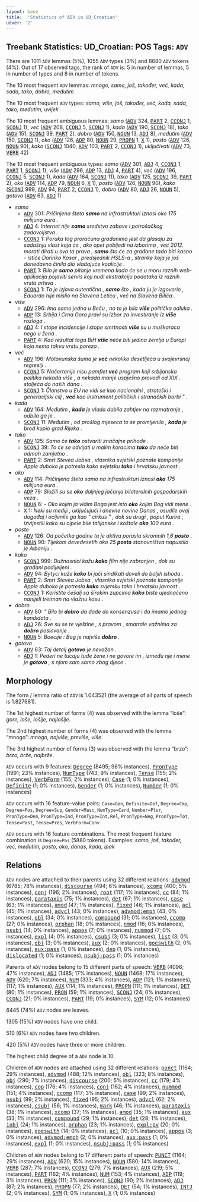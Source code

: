 ```yaml
---
layout: base
title:  'Statistics of ADV in UD_Croatian'
udver: '2'
---
```


## Treebank Statistics: UD_Croatian: POS Tags: `ADV`

There are 1011 `ADV` lemmas (5%), 1055 `ADV` types (3%) and 8680 `ADV` tokens (4%).
Out of 17 observed tags, the rank of `ADV` is: 5 in number of lemmas, 5 in number of types and 8 in number of tokens.

The 10 most frequent `ADV` lemmas: <em>mnogo, samo, još, također, već, kada, sada, tako, dobro, međutim</em>

The 10 most frequent `ADV` types:  <em>samo, više, još, također, već, kada, sada, tako, međutim, uvijek</em>

The 10 most frequent ambiguous lemmas: <em>samo</em> (<tt><a href="hr-pos-ADV.html">ADV</a></tt> 324, <tt><a href="hr-pos-PART.html">PART</a></tt> 2, <tt><a href="hr-pos-CCONJ.html">CCONJ</a></tt> 1, <tt><a href="hr-pos-SCONJ.html">SCONJ</a></tt> 1), <em>već</em> (<tt><a href="hr-pos-ADV.html">ADV</a></tt> 208, <tt><a href="hr-pos-CCONJ.html">CCONJ</a></tt> 5, <tt><a href="hr-pos-SCONJ.html">SCONJ</a></tt> 1), <em>kada</em> (<tt><a href="hr-pos-ADV.html">ADV</a></tt> 190, <tt><a href="hr-pos-SCONJ.html">SCONJ</a></tt> 18), <em>tako</em> (<tt><a href="hr-pos-ADV.html">ADV</a></tt> 151, <tt><a href="hr-pos-SCONJ.html">SCONJ</a></tt> 39, <tt><a href="hr-pos-PART.html">PART</a></tt> 2), <em>dobro</em> (<tt><a href="hr-pos-ADV.html">ADV</a></tt> 150, <tt><a href="hr-pos-NOUN.html">NOUN</a></tt> 13, <tt><a href="hr-pos-ADJ.html">ADJ</a></tt> 8), <em>međutim</em> (<tt><a href="hr-pos-ADV.html">ADV</a></tt> 150, <tt><a href="hr-pos-SCONJ.html">SCONJ</a></tt> 1), <em>oko</em> (<tt><a href="hr-pos-ADV.html">ADV</a></tt> 126, <tt><a href="hr-pos-ADP.html">ADP</a></tt> 80, <tt><a href="hr-pos-NOUN.html">NOUN</a></tt> 29, <tt><a href="hr-pos-PROPN.html">PROPN</a></tt> 1, <tt><a href="hr-pos-X.html">X</a></tt> 1), <em>posto</em> (<tt><a href="hr-pos-ADV.html">ADV</a></tt> 126, <tt><a href="hr-pos-NOUN.html">NOUN</a></tt> 90), <em>kako</em> (<tt><a href="hr-pos-SCONJ.html">SCONJ</a></tt> 1040, <tt><a href="hr-pos-ADV.html">ADV</a></tt> 103, <tt><a href="hr-pos-PART.html">PART</a></tt> 2, <tt><a href="hr-pos-CCONJ.html">CCONJ</a></tt> 1), <em>uključivati</em> (<tt><a href="hr-pos-ADV.html">ADV</a></tt> 73, <tt><a href="hr-pos-VERB.html">VERB</a></tt> 42)

The 10 most frequent ambiguous types:  <em>samo</em> (<tt><a href="hr-pos-ADV.html">ADV</a></tt> 301, <tt><a href="hr-pos-ADJ.html">ADJ</a></tt> 4, <tt><a href="hr-pos-CCONJ.html">CCONJ</a></tt> 1, <tt><a href="hr-pos-PART.html">PART</a></tt> 1, <tt><a href="hr-pos-SCONJ.html">SCONJ</a></tt> 1), <em>više</em> (<tt><a href="hr-pos-ADV.html">ADV</a></tt> 296, <tt><a href="hr-pos-ADP.html">ADP</a></tt> 13, <tt><a href="hr-pos-ADJ.html">ADJ</a></tt> 4, <tt><a href="hr-pos-PART.html">PART</a></tt> 4), <em>već</em> (<tt><a href="hr-pos-ADV.html">ADV</a></tt> 196, <tt><a href="hr-pos-CCONJ.html">CCONJ</a></tt> 5, <tt><a href="hr-pos-SCONJ.html">SCONJ</a></tt> 1), <em>kada</em> (<tt><a href="hr-pos-ADV.html">ADV</a></tt> 164, <tt><a href="hr-pos-SCONJ.html">SCONJ</a></tt> 11), <em>tako</em> (<tt><a href="hr-pos-ADV.html">ADV</a></tt> 125, <tt><a href="hr-pos-SCONJ.html">SCONJ</a></tt> 39, <tt><a href="hr-pos-PART.html">PART</a></tt> 2), <em>oko</em> (<tt><a href="hr-pos-ADV.html">ADV</a></tt> 114, <tt><a href="hr-pos-ADP.html">ADP</a></tt> 79, <tt><a href="hr-pos-NOUN.html">NOUN</a></tt> 6, <tt><a href="hr-pos-X.html">X</a></tt> 1), <em>posto</em> (<tt><a href="hr-pos-ADV.html">ADV</a></tt> 126, <tt><a href="hr-pos-NOUN.html">NOUN</a></tt> 90), <em>kako</em> (<tt><a href="hr-pos-SCONJ.html">SCONJ</a></tt> 999, <tt><a href="hr-pos-ADV.html">ADV</a></tt> 94, <tt><a href="hr-pos-PART.html">PART</a></tt> 2, <tt><a href="hr-pos-CCONJ.html">CCONJ</a></tt> 1), <em>dobro</em> (<tt><a href="hr-pos-ADV.html">ADV</a></tt> 80, <tt><a href="hr-pos-ADJ.html">ADJ</a></tt> 26, <tt><a href="hr-pos-NOUN.html">NOUN</a></tt> 5), <em>gotovo</em> (<tt><a href="hr-pos-ADV.html">ADV</a></tt> 63, <tt><a href="hr-pos-ADJ.html">ADJ</a></tt> 1)


* <em>samo</em>
  * <tt><a href="hr-pos-ADV.html">ADV</a></tt> 301: <em>Pričinjena šteta <b>samo</b> na infrastrukturi iznosi oko 175 milijuna eura .</em>
  * <tt><a href="hr-pos-ADJ.html">ADJ</a></tt> 4: <em>Internet nije <b>samo</b> sredstvo zabave i potrošačkog zadovoljstva .</em>
  * <tt><a href="hr-pos-CCONJ.html">CCONJ</a></tt> 1: <em>Poruka tog proračuna građanima jest da glasaju za sadašnju vlast koja će , ako opet pobijedi na izborima , već 2012. morati dirati u sva ta prava , <b>samo</b> što će za građane tada biti kasno - ističe Darinko Kosor , predsjednik HSLS-a , stranke koja je još donedavno činila dio vladajuće koalicije .</em>
  * <tt><a href="hr-pos-PART.html">PART</a></tt> 1: <em>Bilo je <b>samo</b> pitanje vremena kada će se u moru raznih web-aplikacija pojaviti servis koji nudi ekstrakciju podataka iz raznih vrsta arhiva .</em>
  * <tt><a href="hr-pos-SCONJ.html">SCONJ</a></tt> 1: <em>Ta je izjava autentična , <b>samo</b> što , kada ju je izgovorio , Eduardo nije mislio na Slavena Leticu , već na Slavena Bilića .</em>
* <em>više</em>
  * <tt><a href="hr-pos-ADV.html">ADV</a></tt> 296: <em>Ima samo jedna u Beču , no to je bila <b>više</b> politička odluka .</em>
  * <tt><a href="hr-pos-ADP.html">ADP</a></tt> 13: <em>Srbija i Crna Gora pravi su izbor za investiranje iz <b>više</b> razloga .</em>
  * <tt><a href="hr-pos-ADJ.html">ADJ</a></tt> 4: <em>I stope incidencije i stope smrtnosti <b>više</b> su u muškaraca nego u žena .</em>
  * <tt><a href="hr-pos-PART.html">PART</a></tt> 4: <em>Kao rezultat toga BiH <b>više</b> neće biti jedina zemlja u Europi koja nema takvu vrstu poreza .</em>
* <em>već</em>
  * <tt><a href="hr-pos-ADV.html">ADV</a></tt> 196: <em>Motovunska šuma je <b>već</b> nekoliko desetljeća u svojevrsnoj regresiji .</em>
  * <tt><a href="hr-pos-CCONJ.html">CCONJ</a></tt> 5: <em>Načertanije nisu pamflet <b>već</b> program koji srbijanska politika nekada više , a nekada manje uspješno provodi od XIX . stoljeća do naših dana .</em>
  * <tt><a href="hr-pos-SCONJ.html">SCONJ</a></tt> 1: <em>Članstvo u EU ne vidi se kao nacionalni , strateški i generacijski cilj , <b>već</b> kao instrument političkih i stranačkih borbi " .</em>
* <em>kada</em>
  * <tt><a href="hr-pos-ADV.html">ADV</a></tt> 164: <em>Međutim , <b>kada</b> je vlada dobila zahtjev na razmatranje , odbila ga je .</em>
  * <tt><a href="hr-pos-SCONJ.html">SCONJ</a></tt> 11: <em>Međutim , od prošlog mjeseca to se promijenilo , <b>kada</b> je brod kupio grad Rijeka .</em>
* <em>tako</em>
  * <tt><a href="hr-pos-ADV.html">ADV</a></tt> 125: <em>Samo će <b>tako</b> ostvariti značajne prihode .</em>
  * <tt><a href="hr-pos-SCONJ.html">SCONJ</a></tt> 39: <em>To će se odvijati u malim koracima <b>tako</b> da neće biti odmah zamjetno .</em>
  * <tt><a href="hr-pos-PART.html">PART</a></tt> 2: <em>Smrt Stevea Jobsa , vlasnika svjetski poznate kompanije Apple duboko je potresla kako svjetsku <b>tako</b> i hrvatsku javnost .</em>
* <em>oko</em>
  * <tt><a href="hr-pos-ADV.html">ADV</a></tt> 114: <em>Pričinjena šteta samo na infrastrukturi iznosi <b>oko</b> 175 milijuna eura .</em>
  * <tt><a href="hr-pos-ADP.html">ADP</a></tt> 79: <em>Složili su se <b>oko</b> daljnjeg jačanja bilateralnih gospodarskih veza .</em>
  * <tt><a href="hr-pos-NOUN.html">NOUN</a></tt> 6: <em>- Oko kojim ja vidim Boga jest isto <b>oko</b> kojim Bog vidi mene .</em>
  * <tt><a href="hr-pos-X.html">X</a></tt> 1: <em>Neki su mediji , uključujući i dnevne novine Danas , osudile ovaj događaj i ocijenile ga kao " cirkus " , dok su drugi , poput Kurira , izvijestili kako su cipele bile talijanske i koštale <b>oko</b> 100 eura .</em>
* <em>posto</em>
  * <tt><a href="hr-pos-ADV.html">ADV</a></tt> 126: <em>Od početka godine ta je aktiva porasla skromnih 1,6 <b>posto</b> .</em>
  * <tt><a href="hr-pos-NOUN.html">NOUN</a></tt> 90: <em>Tijekom devedesetih oko 25 <b>posto</b> stanovništva napustilo je Albaniju .</em>
* <em>kako</em>
  * <tt><a href="hr-pos-SCONJ.html">SCONJ</a></tt> 999: <em>Dužnosnici kažu <b>kako</b> film nije zabranjen , dok su građani podijeljeni .</em>
  * <tt><a href="hr-pos-ADV.html">ADV</a></tt> 94: <em>Bytyci kaže <b>kako</b> bi jači sindikati doveli do boljih ishoda .</em>
  * <tt><a href="hr-pos-PART.html">PART</a></tt> 2: <em>Smrt Stevea Jobsa , vlasnika svjetski poznate kompanije Apple duboko je potresla <b>kako</b> svjetsku tako i hrvatsku javnost .</em>
  * <tt><a href="hr-pos-CCONJ.html">CCONJ</a></tt> 1: <em>Koristite češalj sa širokim zupcima <b>kako</b> biste ujednačeno nanijeli tretman na vlažnu kosu .</em>
* <em>dobro</em>
  * <tt><a href="hr-pos-ADV.html">ADV</a></tt> 80: <em>" Bilo bi <b>dobro</b> da dođe do konsenzusa i da imamo jednog kandidata .</em>
  * <tt><a href="hr-pos-ADJ.html">ADJ</a></tt> 26: <em>Sve su se te vještine , s pravom , smatrale važnima za <b>dobro</b> poslovanje .</em>
  * <tt><a href="hr-pos-NOUN.html">NOUN</a></tt> 5: <em>Boecije : Bog je najviše <b>dobro</b> .</em>
* <em>gotovo</em>
  * <tt><a href="hr-pos-ADV.html">ADV</a></tt> 63: <em>Taj detalj <b>gotovo</b> je nevažan .</em>
  * <tt><a href="hr-pos-ADJ.html">ADJ</a></tt> 1: <em>Pederi ne tucaju tuđe žene i ne govore im , između nje i mene je <b>gotovo</b> , s njom sam samo zbog djece .</em>

## Morphology

The form / lemma ratio of `ADV` is 1.043521 (the average of all parts of speech is 1.827681).

The 1st highest number of forms (4) was observed with the lemma “loše”: <em>gore, loše, lošije, najlošije</em>.

The 2nd highest number of forms (4) was observed with the lemma “mnogo”: <em>mnogo, najviše, previše, više</em>.

The 3rd highest number of forms (3) was observed with the lemma “brzo”: <em>brzo, brže, najbrže</em>.

`ADV` occurs with 9 features: <tt><a href="hr-feat-Degree.html">Degree</a></tt> (8495; 98% instances), <tt><a href="hr-feat-PronType.html">PronType</a></tt> (1991; 23% instances), <tt><a href="hr-feat-NumType.html">NumType</a></tt> (743; 9% instances), <tt><a href="hr-feat-Tense.html">Tense</a></tt> (155; 2% instances), <tt><a href="hr-feat-VerbForm.html">VerbForm</a></tt> (155; 2% instances), <tt><a href="hr-feat-Case.html">Case</a></tt> (1; 0% instances), <tt><a href="hr-feat-Definite.html">Definite</a></tt> (1; 0% instances), <tt><a href="hr-feat-Gender.html">Gender</a></tt> (1; 0% instances), <tt><a href="hr-feat-Number.html">Number</a></tt> (1; 0% instances)

`ADV` occurs with 16 feature-value pairs: `Case=Gen`, `Definite=Def`, `Degree=Cmp`, `Degree=Pos`, `Degree=Sup`, `Gender=Masc`, `NumType=Card`, `Number=Plur`, `PronType=Dem`, `PronType=Ind`, `PronType=Int,Rel`, `PronType=Neg`, `PronType=Tot`, `Tense=Past`, `Tense=Pres`, `VerbForm=Conv`

`ADV` occurs with 16 feature combinations.
The most frequent feature combination is `Degree=Pos` (5880 tokens).
Examples: <em>samo, još, također, već, međutim, posto, oko, danas, kada, ipak</em>


## Relations

`ADV` nodes are attached to their parents using 32 different relations: <tt><a href="hr-dep-advmod.html">advmod</a></tt> (6785; 78% instances), <tt><a href="hr-dep-discourse.html">discourse</a></tt> (494; 6% instances), <tt><a href="hr-dep-xcomp.html">xcomp</a></tt> (400; 5% instances), <tt><a href="hr-dep-conj.html">conj</a></tt> (196; 2% instances), <tt><a href="hr-dep-root.html">root</a></tt> (117; 1% instances), <tt><a href="hr-dep-cc.html">cc</a></tt> (84; 1% instances), <tt><a href="hr-dep-parataxis.html">parataxis</a></tt> (75; 1% instances), <tt><a href="hr-dep-det.html">det</a></tt> (67; 1% instances), <tt><a href="hr-dep-case.html">case</a></tt> (63; 1% instances), <tt><a href="hr-dep-amod.html">amod</a></tt> (47; 1% instances), <tt><a href="hr-dep-fixed.html">fixed</a></tt> (46; 1% instances), <tt><a href="hr-dep-acl.html">acl</a></tt> (45; 1% instances), <tt><a href="hr-dep-advcl.html">advcl</a></tt> (43; 0% instances), <tt><a href="hr-dep-advmod-emph.html">advmod:emph</a></tt> (43; 0% instances), <tt><a href="hr-dep-obl.html">obl</a></tt> (34; 0% instances), <tt><a href="hr-dep-compound.html">compound</a></tt> (31; 0% instances), <tt><a href="hr-dep-ccomp.html">ccomp</a></tt> (27; 0% instances), <tt><a href="hr-dep-orphan.html">orphan</a></tt> (18; 0% instances), <tt><a href="hr-dep-nmod.html">nmod</a></tt> (16; 0% instances), <tt><a href="hr-dep-nsubj.html">nsubj</a></tt> (14; 0% instances), <tt><a href="hr-dep-appos.html">appos</a></tt> (7; 0% instances), <tt><a href="hr-dep-nummod.html">nummod</a></tt> (7; 0% instances), <tt><a href="hr-dep-expl.html">expl</a></tt> (4; 0% instances), <tt><a href="hr-dep-csubj.html">csubj</a></tt> (3; 0% instances), <tt><a href="hr-dep-list.html">list</a></tt> (3; 0% instances), <tt><a href="hr-dep-obj.html">obj</a></tt> (3; 0% instances), <tt><a href="hr-dep-aux.html">aux</a></tt> (2; 0% instances), <tt><a href="hr-dep-goeswith.html">goeswith</a></tt> (2; 0% instances), <tt><a href="hr-dep-aux-pass.html">aux:pass</a></tt> (1; 0% instances), <tt><a href="hr-dep-dep.html">dep</a></tt> (1; 0% instances), <tt><a href="hr-dep-dislocated.html">dislocated</a></tt> (1; 0% instances), <tt><a href="hr-dep-nsubj-pass.html">nsubj:pass</a></tt> (1; 0% instances)

Parents of `ADV` nodes belong to 15 different parts of speech: <tt><a href="hr-pos-VERB.html">VERB</a></tt> (4096; 47% instances), <tt><a href="hr-pos-ADJ.html">ADJ</a></tt> (1485; 17% instances), <tt><a href="hr-pos-NOUN.html">NOUN</a></tt> (1468; 17% instances), <tt><a href="hr-pos-ADV.html">ADV</a></tt> (620; 7% instances), <tt><a href="hr-pos-NUM.html">NUM</a></tt> (333; 4% instances), <tt><a href="hr-pos-ADP.html">ADP</a></tt> (121; 1% instances),  (117; 1% instances), <tt><a href="hr-pos-AUX.html">AUX</a></tt> (114; 1% instances), <tt><a href="hr-pos-PROPN.html">PROPN</a></tt> (111; 1% instances), <tt><a href="hr-pos-DET.html">DET</a></tt> (80; 1% instances), <tt><a href="hr-pos-PRON.html">PRON</a></tt> (59; 1% instances), <tt><a href="hr-pos-SCONJ.html">SCONJ</a></tt> (24; 0% instances), <tt><a href="hr-pos-CCONJ.html">CCONJ</a></tt> (21; 0% instances), <tt><a href="hr-pos-PART.html">PART</a></tt> (19; 0% instances), <tt><a href="hr-pos-SYM.html">SYM</a></tt> (12; 0% instances)

6445 (74%) `ADV` nodes are leaves.

1305 (15%) `ADV` nodes have one child.

510 (6%) `ADV` nodes have two children.

420 (5%) `ADV` nodes have three or more children.

The highest child degree of a `ADV` node is 10.

Children of `ADV` nodes are attached using 32 different relations: <tt><a href="hr-dep-punct.html">punct</a></tt> (1164; 29% instances), <tt><a href="hr-dep-advmod.html">advmod</a></tt> (488; 12% instances), <tt><a href="hr-dep-obl.html">obl</a></tt> (323; 8% instances), <tt><a href="hr-dep-obj.html">obj</a></tt> (290; 7% instances), <tt><a href="hr-dep-discourse.html">discourse</a></tt> (200; 5% instances), <tt><a href="hr-dep-cc.html">cc</a></tt> (179; 4% instances), <tt><a href="hr-dep-cop.html">cop</a></tt> (176; 4% instances), <tt><a href="hr-dep-conj.html">conj</a></tt> (162; 4% instances), <tt><a href="hr-dep-nummod.html">nummod</a></tt> (151; 4% instances), <tt><a href="hr-dep-ccomp.html">ccomp</a></tt> (117; 3% instances), <tt><a href="hr-dep-case.html">case</a></tt> (99; 2% instances), <tt><a href="hr-dep-nsubj.html">nsubj</a></tt> (99; 2% instances), <tt><a href="hr-dep-fixed.html">fixed</a></tt> (95; 2% instances), <tt><a href="hr-dep-advcl.html">advcl</a></tt> (62; 2% instances), <tt><a href="hr-dep-csubj.html">csubj</a></tt> (56; 1% instances), <tt><a href="hr-dep-mark.html">mark</a></tt> (46; 1% instances), <tt><a href="hr-dep-parataxis.html">parataxis</a></tt> (38; 1% instances), <tt><a href="hr-dep-xcomp.html">xcomp</a></tt> (37; 1% instances), <tt><a href="hr-dep-amod.html">amod</a></tt> (35; 1% instances), <tt><a href="hr-dep-aux.html">aux</a></tt> (33; 1% instances), <tt><a href="hr-dep-compound.html">compound</a></tt> (29; 1% instances), <tt><a href="hr-dep-det.html">det</a></tt> (28; 1% instances), <tt><a href="hr-dep-iobj.html">iobj</a></tt> (24; 1% instances), <tt><a href="hr-dep-orphan.html">orphan</a></tt> (23; 1% instances), <tt><a href="hr-dep-expl-pv.html">expl:pv</a></tt> (20; 0% instances), <tt><a href="hr-dep-goeswith.html">goeswith</a></tt> (14; 0% instances), <tt><a href="hr-dep-acl.html">acl</a></tt> (10; 0% instances), <tt><a href="hr-dep-appos.html">appos</a></tt> (3; 0% instances), <tt><a href="hr-dep-advmod-emph.html">advmod:emph</a></tt> (2; 0% instances), <tt><a href="hr-dep-aux-pass.html">aux:pass</a></tt> (1; 0% instances), <tt><a href="hr-dep-expl.html">expl</a></tt> (1; 0% instances), <tt><a href="hr-dep-nsubj-pass.html">nsubj:pass</a></tt> (1; 0% instances)

Children of `ADV` nodes belong to 17 different parts of speech: <tt><a href="hr-pos-PUNCT.html">PUNCT</a></tt> (1164; 29% instances), <tt><a href="hr-pos-ADV.html">ADV</a></tt> (620; 15% instances), <tt><a href="hr-pos-NOUN.html">NOUN</a></tt> (580; 14% instances), <tt><a href="hr-pos-VERB.html">VERB</a></tt> (287; 7% instances), <tt><a href="hr-pos-CCONJ.html">CCONJ</a></tt> (279; 7% instances), <tt><a href="hr-pos-AUX.html">AUX</a></tt> (219; 5% instances), <tt><a href="hr-pos-PART.html">PART</a></tt> (162; 4% instances), <tt><a href="hr-pos-NUM.html">NUM</a></tt> (153; 4% instances), <tt><a href="hr-pos-ADP.html">ADP</a></tt> (119; 3% instances), <tt><a href="hr-pos-PRON.html">PRON</a></tt> (111; 3% instances), <tt><a href="hr-pos-SCONJ.html">SCONJ</a></tt> (90; 2% instances), <tt><a href="hr-pos-ADJ.html">ADJ</a></tt> (87; 2% instances), <tt><a href="hr-pos-PROPN.html">PROPN</a></tt> (77; 2% instances), <tt><a href="hr-pos-DET.html">DET</a></tt> (54; 1% instances), <tt><a href="hr-pos-INTJ.html">INTJ</a></tt> (2; 0% instances), <tt><a href="hr-pos-SYM.html">SYM</a></tt> (1; 0% instances), <tt><a href="hr-pos-X.html">X</a></tt> (1; 0% instances)

